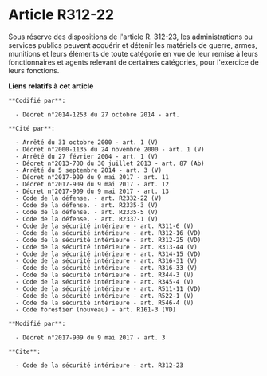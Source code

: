 # Article R312-22

Sous réserve des dispositions de l'article R. 312-23, les administrations ou services publics peuvent acquérir et détenir les
matériels de guerre, armes, munitions et leurs éléments de toute catégorie en vue de leur remise à leurs fonctionnaires et
agents relevant de certaines catégories, pour l'exercice de leurs fonctions.

**Liens relatifs à cet article**

	**Codifié par**:

	  - Décret n°2014-1253 du 27 octobre 2014 - art.

	**Cité par**:

	  - Arrêté du 31 octobre 2000 - art. 1 (V)
	  - Décret n°2000-1135 du 24 novembre 2000 - art. 1 (V)
	  - Arrêté du 27 février 2004 - art. 1 (V)
	  - Décret n°2013-700 du 30 juillet 2013 - art. 87 (Ab)
	  - Arrêté du 5 septembre 2014 - art. 3 (V)
	  - Décret n°2017-909 du 9 mai 2017 - art. 11
	  - Décret n°2017-909 du 9 mai 2017 - art. 12
	  - Décret n°2017-909 du 9 mai 2017 - art. 13
	  - Code de la défense. - art. R2332-22 (V)
	  - Code de la défense. - art. R2335-3 (V)
	  - Code de la défense. - art. R2335-5 (V)
	  - Code de la défense. - art. R2337-1 (V)
	  - Code de la sécurité intérieure - art. R311-6 (V)
	  - Code de la sécurité intérieure - art. R312-16 (VD)
	  - Code de la sécurité intérieure - art. R312-25 (VD)
	  - Code de la sécurité intérieure - art. R313-44 (V)
	  - Code de la sécurité intérieure - art. R314-15 (VD)
	  - Code de la sécurité intérieure - art. R316-31 (V)
	  - Code de la sécurité intérieure - art. R316-33 (V)
	  - Code de la sécurité intérieure - art. R344-3 (V)
	  - Code de la sécurité intérieure - art. R345-4 (V)
	  - Code de la sécurité intérieure - art. R511-11 (VD)
	  - Code de la sécurité intérieure - art. R522-1 (V)
	  - Code de la sécurité intérieure - art. R546-4 (V)
	  - Code forestier (nouveau) - art. R161-3 (VD)

	**Modifié par**:

	  - Décret n°2017-909 du 9 mai 2017 - art. 3

	**Cite**:

	  - Code de la sécurité intérieure - art. R312-23
